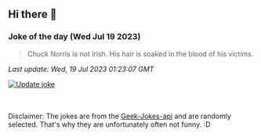 ## Hi there 👋

### Joke of the day (Wed Jul 19 2023)
<!-- joke -->
>Chuck Norris is not Irish. His hair is soaked in the blood of his victims.
<!-- /joke -->

*Last update: Wed, 19 Jul 2023 01:23:07 GMT*

[![Update joke](https://github.com/nclskfm/nclskfm/actions/workflows/joke.yml/badge.svg)](https://github.com/nclskfm/nclskfm/actions/workflows/joke.yml)

<br><br>
Disclaimer: The jokes are from the [Geek-Jokes-api](https://github.com/sameerkumar18/geek-joke-api) and are randomly selected. That's why they are unfortunately often not funny. :D
